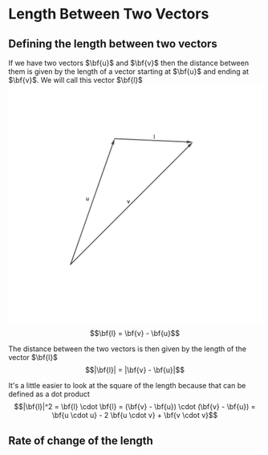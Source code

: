 # Length Between Two Vectors

## Defining the length between two vectors

If we have two vectors $\bf{u}$ and $\bf{v}$ then the distance between them is given by the length of a vector starting at $\bf{u}$ and ending at $\bf{v}$. We will call this vector $\bf{l}$
![image showing how l is constructed](./img/605b0731-2ae3-4cc4-baf4-3cc84e641fa0.png)
$$\bf{l} = \bf{v} - \bf{u}$$

The distance between the two vectors is then given by the length of the vector $\bf{l}$
$$|\bf{l}| = |\bf{v} - \bf{u}|$$

It's a little easier to look at the square of the length because that can be defined as a dot product
$$|\bf{l}|^2 = \bf{l} \cdot \bf{l} = (\bf{v} - \bf{u}) \cdot (\bf{v} - \bf{u}) = \bf{u \cdot u} - 2 \bf{u \cdot v} + \bf{v \cdot v}$$

## Rate of change of the length